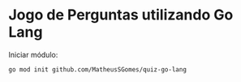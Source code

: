 # Jogo de Perguntas utilizando Go Lang

Iniciar módulo:
```bash
go mod init github.com/MatheusSGomes/quiz-go-lang
```
